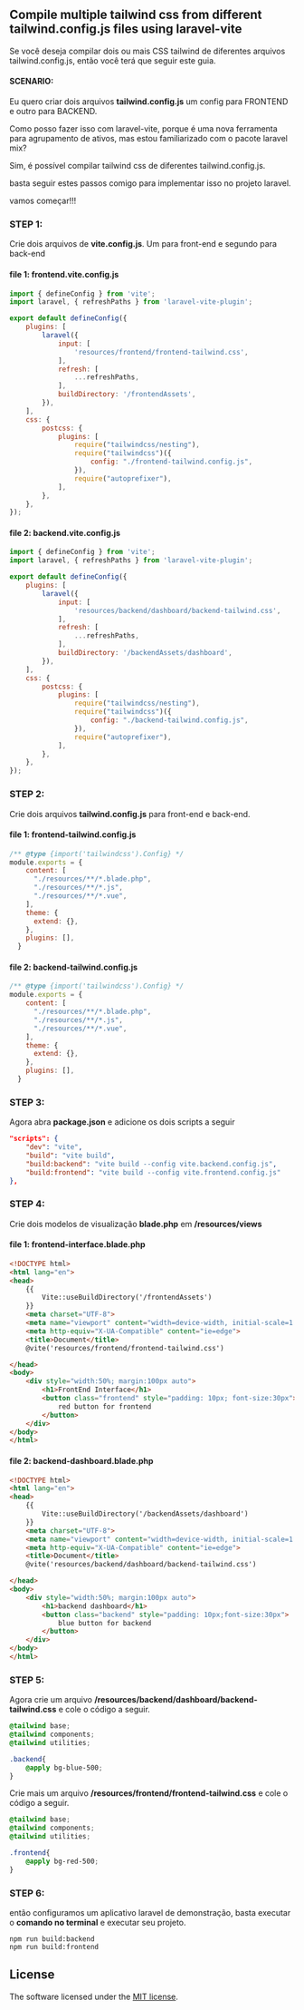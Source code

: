 
## Compile multiple tailwind css from different tailwind.config.js files using laravel-vite

Se você deseja compilar dois ou mais CSS tailwind de diferentes arquivos tailwind.config.js, então você terá que seguir este guia.

#### SCENARIO:
Eu quero criar dois arquivos **tailwind.config.js** um config para FRONTEND e outro para BACKEND.

Como posso fazer isso com laravel-vite, porque é uma nova ferramenta para agrupamento de ativos, mas estou familiarizado com o pacote laravel mix?


Sim, é possível compilar tailwind css de diferentes tailwind.config.js.

basta seguir estes passos comigo para implementar isso no projeto laravel.

vamos começar!!!


### STEP 1:
Crie dois arquivos de **vite.config.js**. Um para front-end e segundo para back-end

#### file 1: frontend.vite.config.js
```javascript
import { defineConfig } from 'vite';
import laravel, { refreshPaths } from 'laravel-vite-plugin';

export default defineConfig({
    plugins: [
        laravel({
            input: [
                'resources/frontend/frontend-tailwind.css',
            ],
            refresh: [
                ...refreshPaths,
            ],
            buildDirectory: '/frontendAssets',
        }),
    ],
    css: {
        postcss: {
            plugins: [
                require("tailwindcss/nesting"),
                require("tailwindcss")({
                    config: "./frontend-tailwind.config.js",
                }),
                require("autoprefixer"),
            ],
        },
    },
});
```
#### file 2: backend.vite.config.js
```javascript
import { defineConfig } from 'vite';
import laravel, { refreshPaths } from 'laravel-vite-plugin';

export default defineConfig({
    plugins: [
        laravel({
            input: [
                'resources/backend/dashboard/backend-tailwind.css',
            ],
            refresh: [
                ...refreshPaths,
            ],
            buildDirectory: '/backendAssets/dashboard',
        }),
    ],
    css: {
        postcss: {
            plugins: [
                require("tailwindcss/nesting"),
                require("tailwindcss")({
                    config: "./backend-tailwind.config.js",
                }),
                require("autoprefixer"),
            ],
        },
    },
});
```
### STEP 2: 

Crie dois arquivos **tailwind.config.js** para front-end e back-end.

#### file 1: frontend-tailwind.config.js
```javascript
/** @type {import('tailwindcss').Config} */
module.exports = {
    content: [
      "./resources/**/*.blade.php",
      "./resources/**/*.js",
      "./resources/**/*.vue",
    ],
    theme: {
      extend: {},
    },
    plugins: [],
  }
  ```
#### file 2: backend-tailwind.config.js
```javascript
/** @type {import('tailwindcss').Config} */
module.exports = {
    content: [
      "./resources/**/*.blade.php",
      "./resources/**/*.js",
      "./resources/**/*.vue",
    ],
    theme: {
      extend: {},
    },
    plugins: [],
  }
  ```
### STEP 3:
Agora abra **package.json** e adicione os dois scripts a seguir
```json
"scripts": {
    "dev": "vite",
    "build": "vite build",
    "build:backend": "vite build --config vite.backend.config.js",
    "build:frontend": "vite build --config vite.frontend.config.js"
},
```
### STEP 4:
Crie dois modelos de visualização **blade.php** em **/resources/views**

#### file 1: frontend-interface.blade.php
```html
<!DOCTYPE html>
<html lang="en">
<head>
    {{
        Vite::useBuildDirectory('/frontendAssets')
    }}
    <meta charset="UTF-8">
    <meta name="viewport" content="width=device-width, initial-scale=1.0">
    <meta http-equiv="X-UA-Compatible" content="ie=edge">
    <title>Document</title>
    @vite('resources/frontend/frontend-tailwind.css')

</head>
<body>
    <div style="width:50%; margin:100px auto">
        <h1>FrontEnd Interface</h1>
        <button class="frontend" style="padding: 10px; font-size:30px">
            red button for frontend
        </button>
    </div>
</body>
</html>
```
#### file 2: backend-dashboard.blade.php
```html
<!DOCTYPE html>
<html lang="en">
<head>
    {{
        Vite::useBuildDirectory('/backendAssets/dashboard')
    }}
    <meta charset="UTF-8">
    <meta name="viewport" content="width=device-width, initial-scale=1.0">
    <meta http-equiv="X-UA-Compatible" content="ie=edge">
    <title>Document</title>
    @vite('resources/backend/dashboard/backend-tailwind.css')

</head>
<body>
    <div style="width:50%; margin:100px auto">
        <h1>backend dashboard</h1>
        <button class="backend" style="padding: 10px;font-size:30px">
            blue button for backend
        </button>
    </div>
</body>
</html>
```
### STEP 5:

Agora crie um arquivo **/resources/backend/dashboard/backend-tailwind.css** e cole o código a seguir.
```css
@tailwind base;
@tailwind components;
@tailwind utilities;

.backend{
    @apply bg-blue-500;
}
```

Crie mais um arquivo **/resources/frontend/frontend-tailwind.css** e cole o código a seguir.
```css
@tailwind base;
@tailwind components;
@tailwind utilities;

.frontend{
    @apply bg-red-500;
}
```
### STEP 6:
então configuramos um aplicativo laravel de demonstração, basta executar o **comando no terminal** e executar seu projeto.
```
npm run build:backend
npm run build:frontend
```

## License

The software licensed under the [MIT license](https://opensource.org/licenses/MIT).